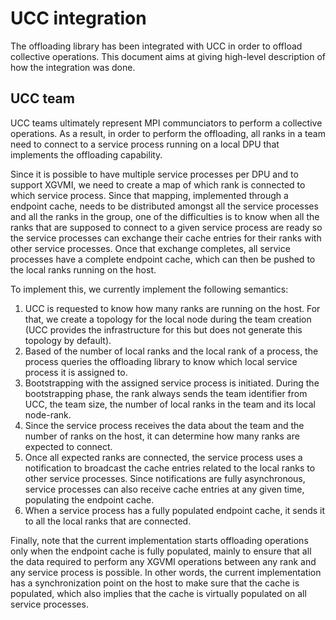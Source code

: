 # UCC integration

The offloading library has been integrated with UCC in order to offload collective operations.
This document aims at giving high-level description of how the integration was done.

## UCC team

UCC teams ultimately represent MPI communciators to perform a collective operations.
As a result, in order to perform the offloading, all ranks in a team need to connect
to a service process running on a local DPU that implements the offloading capability.

Since it is possible to have multiple service processes per DPU and to support XGVMI,
we need to create a map of which rank is connected to which service process.
Since that mapping, implemented through a endpoint cache, needs to be distributed amongst all the
service processes and all the ranks in the group, one of the difficulties is to know
when all the ranks that are supposed to connect to a given service process are ready
so the service processes can exchange their cache entries for their ranks with other
service processes. Once that exchange completes, all service processes have a complete
endpoint cache, which can then be pushed to the local ranks running on the host.

To implement this, we currently implement the following semantics:

1. UCC is requested to know how many ranks are running on the host. For that, we create a topology for the local node during the team creation (UCC provides the infrastructure for this but does not generate this topology by default).
1. Based of the number of local ranks and the local rank of a process, the process queries the offloading library to know which local service process it is assigned to.
1. Bootstrapping with the assigned service process is initiated. During the bootstrapping phase, the rank always sends the team identifier from UCC, the team size, the number of local ranks in the team and its local node-rank.
1. Since the service process receives the data about the team and the number of ranks on the host, it can determine how many ranks are expected to connect.
1. Once all expected ranks are connected, the service process uses a notification to broadcast the cache entries related to the local ranks to other service processes. Since notifications are fully asynchronous, service processes can also receive cache entries at any given time, populating the endpoint cache.
1. When a service process has a fully populated endpoint cache, it sends it to all the local ranks that are connected.

Finally, note that the current implementation starts offloading operations only when
the endpoint cache is fully populated, mainly to ensure that all the data required
to perform any XGVMI operations between any rank and any service process is possible.
In other words, the current implementation has a synchronization point on the host to
make sure that the cache is populated, which also implies that the cache is 
virtually populated on all service processes.